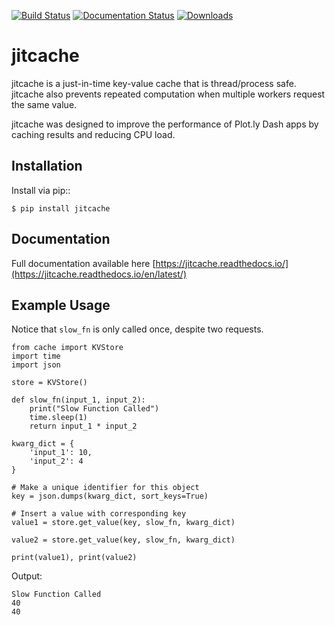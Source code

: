 [![Build Status](https://travis-ci.org/sjtrny/jitcache.svg?branch=master)](https://travis-ci.org/sjtrny/jitcache)
[![Documentation Status](https://readthedocs.org/projects/jitcache/badge/?version=latest)](https://jitcache.readthedocs.io/en/latest/?badge=latest)
[![Downloads](https://pepy.tech/badge/jitcache)](https://pepy.tech/project/jitcache)

# jitcache

jitcache is a just-in-time key-value cache that is thread/process safe. jitcache also prevents repeated computation
when multiple workers request the same value.

jitcache was designed to improve the performance of Plot.ly Dash apps by caching results and reducing CPU load.

Installation
-------------------

Install via pip::

    $ pip install jitcache

Documentation
-------------------

Full documentation available here [https://jitcache.readthedocs.io/](https://jitcache.readthedocs.io/en/latest/)

Example Usage
-------------------

Notice that ``slow_fn`` is only called once, despite two requests.

    from cache import KVStore
    import time
    import json
    
    store = KVStore()
    
    def slow_fn(input_1, input_2):
        print("Slow Function Called")
        time.sleep(1)
        return input_1 * input_2
    
    kwarg_dict = {
        'input_1': 10,
        'input_2': 4
    }
    
    # Make a unique identifier for this object
    key = json.dumps(kwarg_dict, sort_keys=True)
    
    # Insert a value with corresponding key
    value1 = store.get_value(key, slow_fn, kwarg_dict)
    
    value2 = store.get_value(key, slow_fn, kwarg_dict)
    
    print(value1), print(value2)

 Output:
 
    Slow Function Called
    40
    40